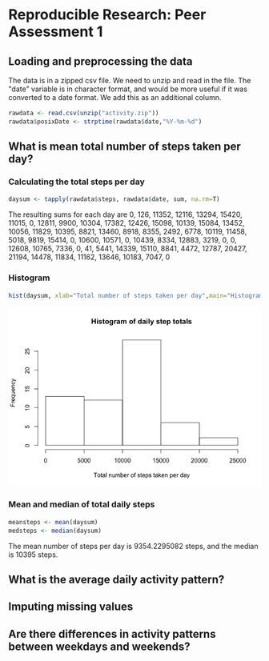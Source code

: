 # Reproducible Research: Peer Assessment 1

## Loading and preprocessing the data

The data is in a zipped csv file. We need to unzip and read in the file.
The "date" variable is in character format, and would be more useful if it was converted to a date format.  We add this as an additional column.


```r
rawdata <- read.csv(unzip("activity.zip"))
rawdata$posixDate <- strptime(rawdata$date,"%Y-%m-%d")
```

## What is mean total number of steps taken per day?

### Calculating the total steps per day


```r
daysum <- tapply(rawdata$steps, rawdata$date, sum, na.rm=T)
```

The resulting sums for each day are 0, 126, 11352, 12116, 13294, 15420, 11015, 0, 12811, 9900, 10304, 17382, 12426, 15098, 10139, 15084, 13452, 10056, 11829, 10395, 8821, 13460, 8918, 8355, 2492, 6778, 10119, 11458, 5018, 9819, 15414, 0, 10600, 10571, 0, 10439, 8334, 12883, 3219, 0, 0, 12608, 10765, 7336, 0, 41, 5441, 14339, 15110, 8841, 4472, 12787, 20427, 21194, 14478, 11834, 11162, 13646, 10183, 7047, 0

### Histogram


```r
hist(daysum, xlab="Total number of steps taken per day",main="Histogram of daily step totals")
```

![](PA1_template_files/figure-html/hist-1.png) 

### Mean and median of total daily steps


```r
meansteps <- mean(daysum)
medsteps <- median(daysum)
```

The mean number of steps per day is 9354.2295082 steps, and the median is 10395 steps.

## What is the average daily activity pattern?



## Imputing missing values



## Are there differences in activity patterns between weekdays and weekends?
